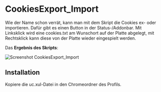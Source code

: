 # CookiesExport_Import
Wie der Name schon verrät, kann man mit dem Skript die Cookies ex- oder importieren. Dafür gibt es einen Button in der Status-/Addonbar. 
Mit Linksklick wird eine cookies.txt am Wunschort auf der Platte abgelegt, mit Rechtsklick kann diese von der Platte wieder eingespielt werden.

Das **Ergebnis des Skripts**:

![Screenshot CookiesExport_Import](https://github.com/ardiman/userChrome.js/raw/master/cookiesexport_import/scr_cookiesexport_import.png)

## Installation
Kopiere die uc.xul-Datei in den Chromeordner des Profils.
